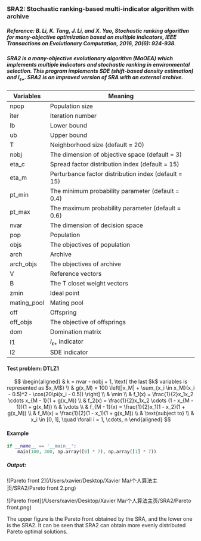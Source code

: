 ### SRA2: Stochastic ranking-based multi-indicator algorithm with archive

##### Reference: B. Li, K. Tang, J. Li, and X. Yao, Stochastic ranking algorithm for many-objective optimization based on multiple indicators, IEEE Transactions on Evolutionary Computation, 2016, 20(6): 924-938.

##### SRA2 is a many-objective evolutionary algorithm (MaOEA) which implements multiple indicators and stochastic ranking in environmental selection. This program implements SDE (shift-based density estimation) and $I_{\epsilon+}$. SRA2 is an improved version of SRA with an external archive. 

| Variables   | Meaning                                              |
| ----------- | ---------------------------------------------------- |
| npop        | Population size                                      |
| iter        | Iteration number                                     |
| lb          | Lower bound                                          |
| ub          | Upper bound                                          |
| T           | Neighborhood size (default = 20)                     |
| nobj        | The dimension of objective space (default = 3)       |
| eta_c       | Spread factor distribution index (default = 15)      |
| eta_m       | Perturbance factor distribution index (default = 15) |
| pt_min      | The minimum probability parameter (default = 0.4)    |
| pt_max      | The maximum probability parameter (default = 0.6)    |
| nvar        | The dimension of decision space                      |
| pop         | Population                                           |
| objs        | The objectives of population                         |
| arch        | Archive                                              |
| arch_objs   | The objectives of archive                            |
| V           | Reference vectors                                    |
| B           | The T closet weight vectors                          |
| zmin        | Ideal point                                          |
| mating_pool | Mating pool                                          |
| off         | Offspring                                            |
| off_objs    | The objective of offsprings                          |
| dom         | Domination matrix                                    |
| I1          | $I_{\epsilon+}$ indicator                            |
| I2          | SDE indicator                                        |

#### Test problem: DTLZ1

$$
\begin{aligned}
	& k = nvar - nobj + 1, \text{ the last $k$ variables is represented as $x_M$} \\
	& g(x_M) = 100 \left[|x_M| + \sum_{x_i \in x_M}(x_i - 0.5)^2 - \cos(20\pi(x_i - 0.5)) \right] \\
	& \min \\
	& f_1(x) = \frac{1}{2}x_1x_2 \cdots x_{M - 1}(1 + g(x_M)) \\
	& f_2(x) = \frac{1}{2}x_1x_2 \cdots (1 - x_{M - 1})(1 + g(x_M)) \\
	& \vdots \\
	& f_{M - 1}(x) = \frac{1}{2}x_1(1 - x_2)(1 + g(x_M)) \\
	& f_M(x) = \frac{1}{2}(1 - x_1)(1 + g(x_M)) \\
	& \text{subject to} \\
	& x_i \in [0, 1], \quad \forall i = 1, \cdots, n
\end{aligned}
$$

#### Example

```python
if __name__ == '__main__':
    main(100, 300, np.array([0] * 7), np.array([1] * 7))
```

##### Output:

![Pareto front 2](/Users/xavier/Desktop/Xavier Ma/个人算法主页/SRA2/Pareto front 2.png)

![Pareto front](/Users/xavier/Desktop/Xavier Ma/个人算法主页/SRA2/Pareto front.png)

The upper figure is the Pareto front obtained by the SRA, and the lower one is the SRA2. It can be seen that SRA2 can obtain more evenly distributed Pareto optimal solutions. 
